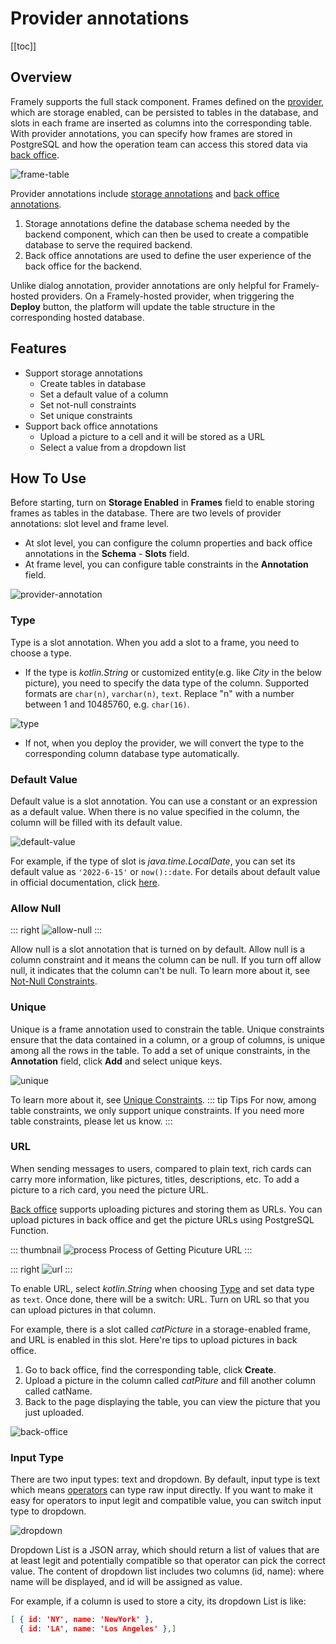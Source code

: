 # Provider annotations

[[toc]]


## Overview
Framely supports the full stack component. Frames defined on the [provider](../../guide/glossary.md#provider), which are storage enabled, can be persisted to tables in the database, and slots in each frame are inserted as columns into the corresponding table. With provider annotations, you can specify how frames are stored in PostgreSQL and how the operation team can access this stored data via [back office](../../guide/glossary.md#backoffice).

![frame-table](/images/annotation/providerannotation/frame-table.png)

Provider annotations include [storage annotations](./overview.md#storage-annotations) and [back office annotations](./overview.md#backoffice-annotations).
1. Storage annotations define the database schema needed by the backend component, which can then be used to create a compatible database to serve the required backend.
2. Back office annotations are used to define the user experience of the back office for the backend.

Unlike dialog annotation, provider annotations are only helpful for Framely-hosted providers. On a Framely-hosted provider, when triggering the **Deploy** button, the platform will update the table structure in the corresponding hosted database.


## Features
- Support storage annotations
  - Create tables in database
  - Set a default value of a column
  - Set not-null constraints
  - Set unique constraints
- Support back office annotations
  - Upload a picture to a cell and it will be stored as a URL
  - Select a value from a dropdown list


## How To Use
Before starting, turn on **Storage Enabled** in **Frames** field to enable storing frames as tables in the database. There are two levels of provider annotations: slot level and frame level.
- At slot level, you can configure the column properties and back office annotations in the **Schema**  - **Slots** field.
- At frame level, you can configure table constraints in the **Annotation** field.

![provider-annotation](/images/annotation/providerannotation/provider-annotation.png)


### Type
Type is a slot annotation. When you add a slot to a frame, you need to choose a type.

- If the type is *kotlin.String* or customized entity(e.g. like *City* in the below picture), you need to specify the data type of the column. Supported formats are `char(n)`, `varchar(n)`, `text`. Replace "n" with a number between 1 and 10485760, e.g. `char(16)`.

![type](/images/annotation/providerannotation/type.png)

- If not, when you deploy the provider, we will convert the type to the corresponding column database type automatically.



### Default Value
Default value is a slot annotation. You can use a constant or an expression as a default value. When there is no value specified in the column, the column will be filled with its default value.

![default-value](/images/annotation/providerannotation/default-value.png)

For example, if the type of slot is *java.time.LocalDate*, you can set its default value as `'2022-6-15'` or `now()::date`. For details about default value in official documentation, click [here](https://www.postgresql.org/docs/current/ddl-default.html).

### Allow Null
::: right
![allow-null](/images/annotation/providerannotation/allow-null.png)
:::

Allow null is a slot annotation that is turned on by default. Allow null is a column constraint and it means the column can be null. If you turn off allow null, it indicates that the column can't be null. To learn more about it, see [Not-Null Constraints](https://www.postgresql.org/docs/current/ddl-constraints.html#id-1.5.4.6.6).

### Unique
Unique is a frame annotation used to constrain the table. Unique constraints ensure that the data contained in a column, or a group of columns, is unique among all the rows in the table.
To add a set of unique constraints, in the **Annotation** field, click **Add** and select unique keys.

![unique](/images/annotation/providerannotation/unique.png)

To learn more about it, see [Unique Constraints](https://www.postgresql.org/docs/current/ddl-constraints.html#DDL-CONSTRAINTS-UNIQUE-CONSTRAINTS).
::: tip Tips
For now, among table constraints, we only support unique constraints. If you need more table constraints, please let us know.
:::

### URL
When sending messages to users, compared to plain text, rich cards can carry more information, like pictures, titles, descriptions, etc. To add a picture to a rich card, you need the picture URL.

[Back office](../../guide/glossary.md#backoffice) supports uploading pictures and storing them as URLs. You can upload pictures in back office and get the picture URLs using PostgreSQL Function.

::: thumbnail
![process](/images/annotation/providerannotation/process.png)
Process of Getting Picuture URL
:::

::: right
![url](/images/annotation/providerannotation/url.png)
:::

To enable URL, select *kotlin.String* when choosing [Type](#type) and set data type as `text`. Once done, there will be a switch: URL. Turn on URL so that you can upload pictures in that column.

For example, there is a slot called *catPicture* in a storage-enabled frame, and URL is enabled in this slot. Here're tips to upload pictures in back office.

1. Go to back office, find the corresponding table, click **Create**.
2. Upload a picture in the column called *catPiture* and fill another column called catName.
3. Back to the page displaying the table, you can view the picture that you just uploaded.

![back-office](/images/annotation/providerannotation/back-office.png)

### Input Type
There are two input types: text and dropdown. By default, input type is text which means [operators](../../guide/glossary.md#operator-business) can type raw input directly. If you want to make it easy for operators to input legit and compatible value, you can switch input type to dropdown.

![dropdown](/images/annotation/providerannotation/dropdown.png)

Dropdown List is a JSON array, which should return a list of values that are at least legit and potentially compatible so that operator can pick the correct value. The content of dropdown list includes two columns (id, name): where name will be displayed, and id will be assigned as value.

For example, if a column is used to store a city, its dropdown List is like:

```json
[ { id: 'NY', name: 'NewYork' },
  { id: 'LA', name: 'Los Angeles' },]
```